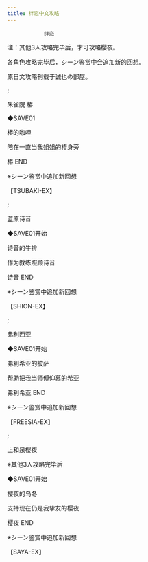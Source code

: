 ```yaml
---
title: 绊恋中文攻略
---
```


                绊恋



注：其他3人攻略完毕后，才可攻略樱夜。



各角色攻略完毕后，シーン鉴赏中会追加新的回想。



原日文攻略刊载于诚也の部屋。



 ;



朱雀院 椿



◆SAVE01



椿的咖哩



陪在一直当我姐姐的椿身旁



椿 END



※シーン鉴赏中追加新回想



【TSUBAKI-EX】



 ;



蓝原诗音



◆SAVE01开始



诗音的牛排



作为教练照顾诗音



诗音 END



※シーン鉴赏中追加新回想



【SHION-EX】



 ;



弗利西亚



◆SAVE01开始



弗利希亚的披萨



帮助把我当师傅仰慕的希亚



弗利希亚 END



※シーン鉴赏中追加新回想



【FREESIA-EX】



 ;



上和泉樱夜



※其他3人攻略完毕后



◆SAVE01开始



樱夜的乌冬



支持现在仍是我挚友的樱夜



樱夜 END



※シーン鉴赏中追加新回想



【SAYA-EX】


              

